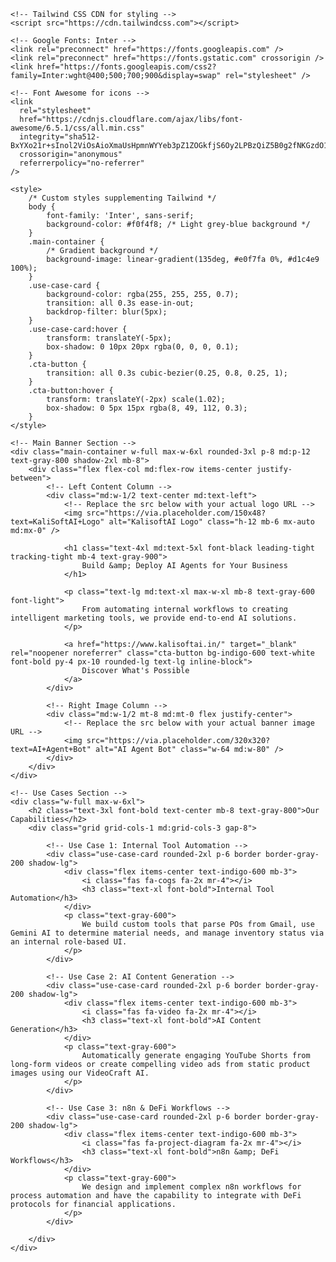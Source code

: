 <!DOCTYPE html>
<html lang="en">
<head>
    <meta charset="UTF-8" />
    <meta name="viewport" content="width=device-width, initial-scale=1" />
    <title>KaliSoft AI - Intelligent Automation</title>

    <!-- Tailwind CSS CDN for styling -->
    <script src="https://cdn.tailwindcss.com"></script>

    <!-- Google Fonts: Inter -->
    <link rel="preconnect" href="https://fonts.googleapis.com" />
    <link rel="preconnect" href="https://fonts.gstatic.com" crossorigin />
    <link href="https://fonts.googleapis.com/css2?family=Inter:wght@400;500;700;900&display=swap" rel="stylesheet" />

    <!-- Font Awesome for icons -->
    <link
      rel="stylesheet"
      href="https://cdnjs.cloudflare.com/ajax/libs/font-awesome/6.5.1/css/all.min.css"
      integrity="sha512-BxYXo21r+sInol2ViOsAioXmaUsHpmnWYYeb3pZ1ZOGkfjS6Oy2LPBzQiZ5B0g2fNKGzdO1tbK5mF12n6D17Sw=="
      crossorigin="anonymous"
      referrerpolicy="no-referrer"
    />

    <style>
        /* Custom styles supplementing Tailwind */
        body {
            font-family: 'Inter', sans-serif;
            background-color: #f0f4f8; /* Light grey-blue background */
        }
        .main-container {
            /* Gradient background */
            background-image: linear-gradient(135deg, #e0f7fa 0%, #d1c4e9 100%);
        }
        .use-case-card {
            background-color: rgba(255, 255, 255, 0.7);
            transition: all 0.3s ease-in-out;
            backdrop-filter: blur(5px);
        }
        .use-case-card:hover {
            transform: translateY(-5px);
            box-shadow: 0 10px 20px rgba(0, 0, 0, 0.1);
        }
        .cta-button {
            transition: all 0.3s cubic-bezier(0.25, 0.8, 0.25, 1);
        }
        .cta-button:hover {
            transform: translateY(-2px) scale(1.02);
            box-shadow: 0 5px 15px rgba(8, 49, 112, 0.3);
        }
    </style>
</head>
<body class="flex flex-col items-center justify-center min-h-screen p-4 md:p-8">

    <!-- Main Banner Section -->
    <div class="main-container w-full max-w-6xl rounded-3xl p-8 md:p-12 text-gray-800 shadow-2xl mb-8">
        <div class="flex flex-col md:flex-row items-center justify-between">
            <!-- Left Content Column -->
            <div class="md:w-1/2 text-center md:text-left">
                <!-- Replace the src below with your actual logo URL -->
                <img src="https://via.placeholder.com/150x48?text=KaliSoftAI+Logo" alt="KalisoftAI Logo" class="h-12 mb-6 mx-auto md:mx-0" />

                <h1 class="text-4xl md:text-5xl font-black leading-tight tracking-tight mb-4 text-gray-900">
                    Build &amp; Deploy AI Agents for Your Business
                </h1>

                <p class="text-lg md:text-xl max-w-xl mb-8 text-gray-600 font-light">
                    From automating internal workflows to creating intelligent marketing tools, we provide end-to-end AI solutions.
                </p>

                <a href="https://www.kalisoftai.in/" target="_blank" rel="noopener noreferrer" class="cta-button bg-indigo-600 text-white font-bold py-4 px-10 rounded-lg text-lg inline-block">
                    Discover What's Possible
                </a>
            </div>

            <!-- Right Image Column -->
            <div class="md:w-1/2 mt-8 md:mt-0 flex justify-center">
                <!-- Replace the src below with your actual banner image URL -->
                <img src="https://via.placeholder.com/320x320?text=AI+Agent+Bot" alt="AI Agent Bot" class="w-64 md:w-80" />
            </div>
        </div>
    </div>

    <!-- Use Cases Section -->
    <div class="w-full max-w-6xl">
        <h2 class="text-3xl font-bold text-center mb-8 text-gray-800">Our Capabilities</h2>
        <div class="grid grid-cols-1 md:grid-cols-3 gap-8">

            <!-- Use Case 1: Internal Tool Automation -->
            <div class="use-case-card rounded-2xl p-6 border border-gray-200 shadow-lg">
                <div class="flex items-center text-indigo-600 mb-3">
                    <i class="fas fa-cogs fa-2x mr-4"></i>
                    <h3 class="text-xl font-bold">Internal Tool Automation</h3>
                </div>
                <p class="text-gray-600">
                    We build custom tools that parse POs from Gmail, use Gemini AI to determine material needs, and manage inventory status via an internal role-based UI.
                </p>
            </div>

            <!-- Use Case 2: AI Content Generation -->
            <div class="use-case-card rounded-2xl p-6 border border-gray-200 shadow-lg">
                <div class="flex items-center text-indigo-600 mb-3">
                    <i class="fas fa-video fa-2x mr-4"></i>
                    <h3 class="text-xl font-bold">AI Content Generation</h3>
                </div>
                <p class="text-gray-600">
                    Automatically generate engaging YouTube Shorts from long-form videos or create compelling video ads from static product images using our VideoCraft AI.
                </p>
            </div>

            <!-- Use Case 3: n8n & DeFi Workflows -->
            <div class="use-case-card rounded-2xl p-6 border border-gray-200 shadow-lg">
                <div class="flex items-center text-indigo-600 mb-3">
                    <i class="fas fa-project-diagram fa-2x mr-4"></i>
                    <h3 class="text-xl font-bold">n8n &amp; DeFi Workflows</h3>
                </div>
                <p class="text-gray-600">
                    We design and implement complex n8n workflows for process automation and have the capability to integrate with DeFi protocols for financial applications.
                </p>
            </div>

        </div>
    </div>

</body>
</html>
